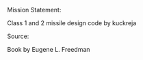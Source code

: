 Mission Statement:

Class 1 and 2 missile design code by kuckreja


Source: 

Book by Eugene L. Freedman

